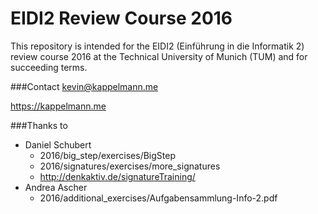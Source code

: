 # EIDI2 Review Course 2016
This repository is intended for the EIDI2 (Einführung in die Informatik 2) review course 2016 at the Technical University of Munich (TUM) and for succeeding terms.

###Contact
kevin@kappelmann.me

https://kappelmann.me

###Thanks to 
* Daniel Schubert
  * 2016/big_step/exercises/BigStep
  * 2016/signatures/exercises/more_signatures
  * http://denkaktiv.de/signatureTraining/
* Andrea Ascher
  * 2016/additional_exercises/Aufgabensammlung-Info-2.pdf
